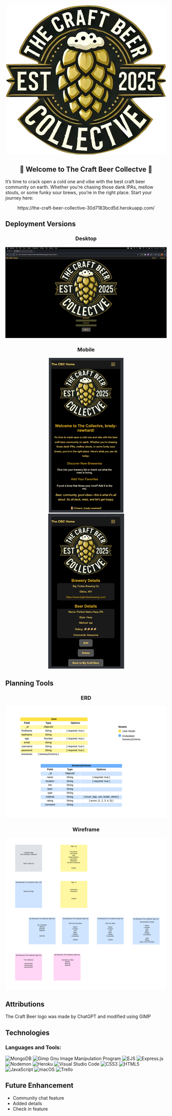 <p align="center">
  <img src="./public/images/cbc-logo-transparent.png" alt="Logo" width="500">
</p>
<h2 align="center">🍺 Welcome to The Craft Beer Collectve 🍺</h2>

<p>It’s time to crack open a cold one and vibe with the best craft beer community on earth. Whether you’re chasing those dank IPAs, mellow stouts, or some funky sour brews, you’re in the right place. Start your journey here:<p>
<p align="center">
https://the-craft-beer-collective-30d7183bcd5d.herokuapp.com/
</p>

## Deployment Versions
<h3 align="center">Desktop</h3>
<div align="center">
    <img src="./public/images/signInPage.png" alt="Image of the desktop sign in page" />
</div>

<h3 align="center">Mobile</h3>
<div align="center">
    <img src="./public/images/mobileIndex.png" alt="Image of the mobile welcome page" />
    <br>
    <img src="./public/images/mobileShow.png" alt="Image of the mobile show page" />
</div>

## Planning Tools

<h3 align="center">ERD</h3>

![ERD](./public/images/ERD.png)


<h3 align="center">Wireframe</h3>

![Wireframe](./public/images/Wireframe.png)

## Attributions
The Craft Beer logo was made by ChatGPT and modified using GIMP

## Technologies
<h3 align="left">Languages and Tools:</h3>

![MongoDB](https://img.shields.io/badge/MongoDB-%234ea94b.svg?style=for-the-badge&logo=mongodb&logoColor=white)
![Gimp Gnu Image Manipulation Program](https://img.shields.io/badge/Gimp-657D8B?style=for-the-badge&logo=gimp&logoColor=FFFFFF)
![EJS](https://img.shields.io/badge/ejs-%23B4CA65.svg?style=for-the-badge&logo=ejs&logoColor=black)
![Express.js](https://img.shields.io/badge/express.js-%23404d59.svg?style=for-the-badge&logo=express&logoColor=%2361DAFB)
![Nodemon](https://img.shields.io/badge/NODEMON-%23323330.svg?style=for-the-badge&logo=nodemon&logoColor=%BBDEAD)
![Heroku](https://img.shields.io/badge/heroku-%23430098.svg?style=for-the-badge&logo=heroku&logoColor=white)
![Visual Studio Code](https://img.shields.io/badge/Visual%20Studio%20Code-0078d7.svg?style=for-the-badge&logo=visual-studio-code&logoColor=white)
![CSS3](https://img.shields.io/badge/css3-%231572B6.svg?style=for-the-badge&logo=css3&logoColor=white)
![HTML5](https://img.shields.io/badge/html5-%23E34F26.svg?style=for-the-badge&logo=html5&logoColor=white)
![JavaScript](https://img.shields.io/badge/javascript-%23323330.svg?style=for-the-badge&logo=javascript&logoColor=%23F7DF1E)
![macOS](https://img.shields.io/badge/mac%20os-000000?style=for-the-badge&logo=macos&logoColor=F0F0F0)
![Trello](https://img.shields.io/badge/Trello-%23026AA7.svg?style=for-the-badge&logo=Trello&logoColor=white)


<!-- <p align="left"> <a href="https://developer.mozilla.org/en-US/docs/Web/JavaScript" target="_blank" rel="noreferrer"><img src="https://raw.githubusercontent.com/danielcranney/readme-generator/main/public/icons/skills/javascript-colored.svg" width="36" height="36" alt="JavaScript" /></a>
  <a href="https://code.visualstudio.com/" target="_blank" rel="noreferrer"><img src="https://raw.githubusercontent.com/danielcranney/readme-generator/main/public/icons/skills/visualstudiocode.svg" width="36" height="36" alt="VS Code" /></a>
  <a href="https://www.w3.org/TR/CSS/#css" target="_blank" rel="noreferrer"><img src="https://raw.githubusercontent.com/danielcranney/readme-generator/main/public/icons/skills/css3-colored.svg" width="36" height="36" alt="CSS3" /></a>
  <a href="https://developer.mozilla.org/en-US/docs/Glossary/HTML5" target="_blank" rel="noreferrer"><img src="https://raw.githubusercontent.com/danielcranney/readme-generator/main/public/icons/skills/html5-colored.svg" width="36" height="36" alt="HTML5" /></a>
  <a href="https://www.mongodb.com/" target="_blank" rel="noreferrer"><img src="https://raw.githubusercontent.com/danielcranney/readme-generator/main/public/icons/skills/mongodb-colored.svg" width="36" height="36" alt="MongoDB" /></a>
  <a href="https://nodejs.org/en/" target="_blank" rel="noreferrer"><img src="https://raw.githubusercontent.com/danielcranney/readme-generator/main/public/icons/skills/nodejs-colored.svg" width="36" height="36" alt="NodeJS" /></a>
 </p> -->

## Future Enhancement
- Community chat feature
- Added details
- Check in feature